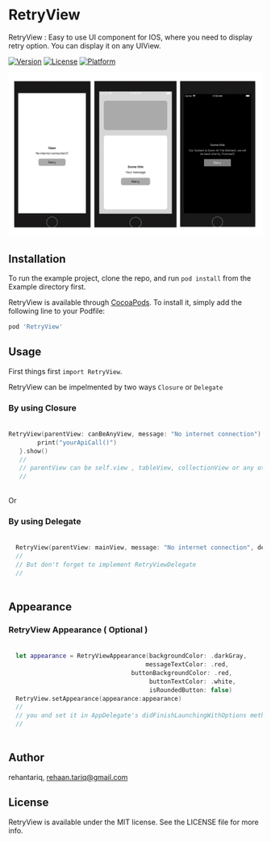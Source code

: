 


# RetryView

RetryView : Easy to use UI component for IOS, where you need to display retry option. You can display it on any UIView.


[![Version](https://img.shields.io/cocoapods/v/RetryView.svg?style=flat)](https://cocoapods.org/pods/RetryView)
[![License](https://img.shields.io/cocoapods/l/RetryView.svg?style=flat)](https://cocoapods.org/pods/RetryView)
[![Platform](https://img.shields.io/cocoapods/p/RetryView.svg?style=flat)](https://cocoapods.org/pods/RetryView)

<p align="center">
<img src='https://github.com/Rehantariq/RetryView/blob/master/Example/RetryView/Images.xcassets/retryview-1.imageset/retryview-1.jpg' />
</p>

## Installation

To run the example project, clone the repo, and run `pod install` from the Example directory first.

RetryView is available through [CocoaPods](https://cocoapods.org/RetryView). To install
it, simply add the following line to your Podfile:

```ruby
pod 'RetryView'
```

## Usage

First things first `import RetryView`.

RetryView can be impelmented by two ways `Closure` or  `Delegate`

### By using Closure
```swift

RetryView(parentView: canBeAnyView, message: "No internet connection") {
        print("yourApiCall()")
   }.show()
   //
   // parentView can be self.view , tableView, collectionView or any other UIView
   //
   
```

Or 

###  By using Delegate
```swift

  RetryView(parentView: mainView, message: "No internet connection", delegate: self).show()
  //
  // But don't forget to implement RetryViewDelegate
  //
  
```

## Appearance

### RetryView Appearance ( Optional )

```swift

  let appearance = RetryViewAppearance(backgroundColor: .darkGray, 
                                      messageTextColor: .red,
                                  buttonBackgroundColor: .red,
                                       buttonTextColor: .white, 
                                       isRoundedButton: false)
  RetryView.setAppearance(appearance:appearance)
  //
  // you and set it in AppDelegate's didFinishLaunchingWithOptions method and can where you want
  //
  
```


## Author

rehantariq, rehaan.tariq@gmail.com

## License

RetryView is available under the MIT license. See the LICENSE file for more info.

